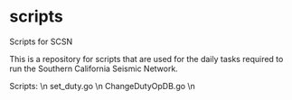 scripts
=======

Scripts for SCSN

This is a repository for scripts that are used for the daily tasks required to run the Southern California Seismic Network.

Scripts: \n
set_duty.go \n
ChangeDutyOpDB.go \n
